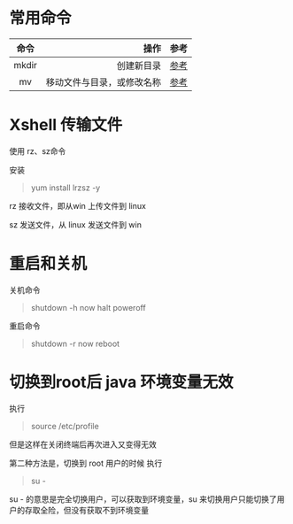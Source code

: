 # 常用命令

|命令|操作|参考|
|:---:|---:|:---|
|mkdir|创建新目录|[参考](http://www.runoob.com/linux/linux-file-content-manage.html)|
|mv|移动文件与目录，或修改名称|[参考](http://www.runoob.com/linux/linux-file-content-manage.html)|

# Xshell 传输文件

使用 rz、sz命令

安装 

> yum install lrzsz -y

rz 接收文件，即从win 上传文件到 linux

sz 发送文件，从 linux 发送文件到 win

# 重启和关机

关机命令

> shutdown -h now 
> halt
> poweroff

重启命令

> shutdown -r now
> reboot

# 切换到root后 java 环境变量无效

执行
> source /etc/profile

但是这样在关闭终端后再次进入又变得无效

第二种方法是，切换到 root 用户的时候 执行
> su -

su - 的意思是完全切换用户，可以获取到环境变量，su 来切换用户只能切换了用户的存取全险，但没有获取不到环境变量


